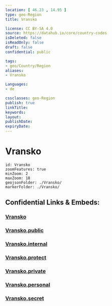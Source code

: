 ```yaml
---
location: [ 46.23 , 14.95 ] 
type: geo-Region
title: Vransko

license: CC BY-SA 4.0
source: https://datahub.io/core/country-codes
isDeleted: false
isReadOnly: false
draft: false
confidential: public

tags:
- geo/Country/Region
aliases:
- Vransko

Languages:
- de

cssclasses: geo-Region
publish: true
linkTitle: 
keywords: 
layout: 
publishDate: 
expiryDate: 
---
```


# Vransko

```leaflet
id: Vransko
zoomFeatures: true 
minZoom: 2 
maxZoom: 18
geojsonFolder: ./Vransko/
markerFolder: ./Vransko/
```


## Confidential Links & Embeds: 

### [Vransko](/_Standards/Earth/Continent/Europe/Europe~Central/Slovenia/Regions~Slovenia/Savinjska/counties~Savinjska/Vransko.md) 

### [Vransko.public](/_public/Earth/Continent/Europe/Europe~Central/Slovenia/Regions~Slovenia/Savinjska/counties~Savinjska/Vransko.public.md) 

### [Vransko.internal](/_internal/Earth/Continent/Europe/Europe~Central/Slovenia/Regions~Slovenia/Savinjska/counties~Savinjska/Vransko.internal.md) 

### [Vransko.protect](/_protect/Earth/Continent/Europe/Europe~Central/Slovenia/Regions~Slovenia/Savinjska/counties~Savinjska/Vransko.protect.md) 

### [Vransko.private](/_private/Earth/Continent/Europe/Europe~Central/Slovenia/Regions~Slovenia/Savinjska/counties~Savinjska/Vransko.private.md) 

### [Vransko.personal](/_personal/Earth/Continent/Europe/Europe~Central/Slovenia/Regions~Slovenia/Savinjska/counties~Savinjska/Vransko.personal.md) 

### [Vransko.secret](/_secret/Earth/Continent/Europe/Europe~Central/Slovenia/Regions~Slovenia/Savinjska/counties~Savinjska/Vransko.secret.md)

